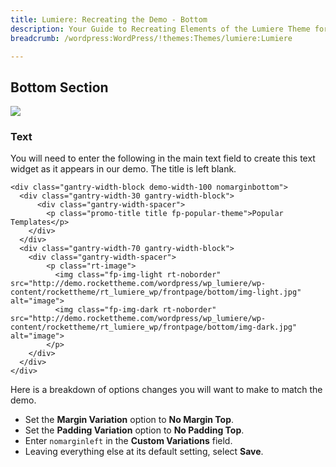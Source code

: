 ```yaml
---
title: Lumiere: Recreating the Demo - Bottom
description: Your Guide to Recreating Elements of the Lumiere Theme for WordPress
breadcrumb: /wordpress:WordPress/!themes:Themes/lumiere:Lumiere

---
```


Bottom Section
-----

![][demo]

### Text

You will need to enter the following in the main text field to create this text widget as it appears in our demo. The title is left blank.

~~~
<div class="gantry-width-block demo-width-100 nomarginbottom">
  <div class="gantry-width-30 gantry-width-block">
      <div class="gantry-width-spacer">
  		<p class="promo-title title fp-popular-theme">Popular Templates</p>
	</div>   	 	
  </div>
  <div class="gantry-width-70 gantry-width-block">
  	<div class="gantry-width-spacer">
		<p class="rt-image">
		  <img class="fp-img-light rt-noborder" src="http://demo.rockettheme.com/wordpress/wp_lumiere/wp-content/rockettheme/rt_lumiere_wp/frontpage/bottom/img-light.jpg" alt="image">
		  <img class="fp-img-dark rt-noborder" src="http://demo.rockettheme.com/wordpress/wp_lumiere/wp-content/rockettheme/rt_lumiere_wp/frontpage/bottom/img-dark.jpg" alt="image">
		</p>
	</div>
  </div>
</div>
~~~

Here is a breakdown of options changes you will want to make to match the demo.

* Set the **Margin Variation** option to **No Margin Top**.
* Set the **Padding Variation** option to **No Padding Top**.
* Enter `nomarginleft` in the **Custom Variations** field.
* Leaving everything else at its default setting, select **Save**.

[demo]: assets/demo_6.jpeg
[roksprocket]: ../../plugins/roksprocket